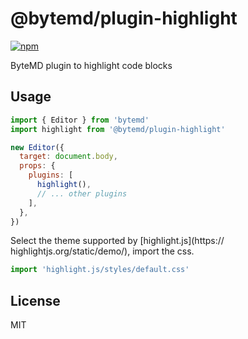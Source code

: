 # @bytemd/plugin-highlight

[![npm](https://img.shields.io/npm/v/@bytemd/plugin-highlight.svg)](https://npm.im/@bytemd/plugin-highlight)

ByteMD plugin to highlight code blocks

## Usage

```js
import { Editor } from 'bytemd'
import highlight from '@bytemd/plugin-highlight'

new Editor({
  target: document.body,
  props: {
    plugins: [
      highlight(),
      // ... other plugins
    ],
  },
})
```

Select the theme supported by [highlight.js](https:// highlightjs.org/static/demo/), import the css.

```js
import 'highlight.js/styles/default.css'
```

## License

MIT
